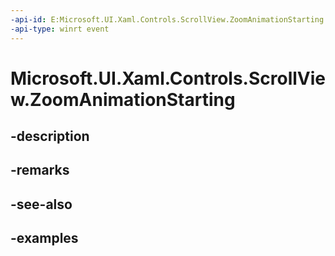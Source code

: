 ```yaml
---
-api-id: E:Microsoft.UI.Xaml.Controls.ScrollView.ZoomAnimationStarting
-api-type: winrt event
---
```


# Microsoft.UI.Xaml.Controls.ScrollView.ZoomAnimationStarting

<!--
public event Windows.Foundation.TypedEventHandler<Microsoft.UI.Xaml.Controls.ScrollView,Microsoft.UI.Xaml.Controls.ScrollingZoomAnimationStartingEventArgs> ZoomAnimationStarting;
-->


## -description

## -remarks

## -see-also

## -examples


